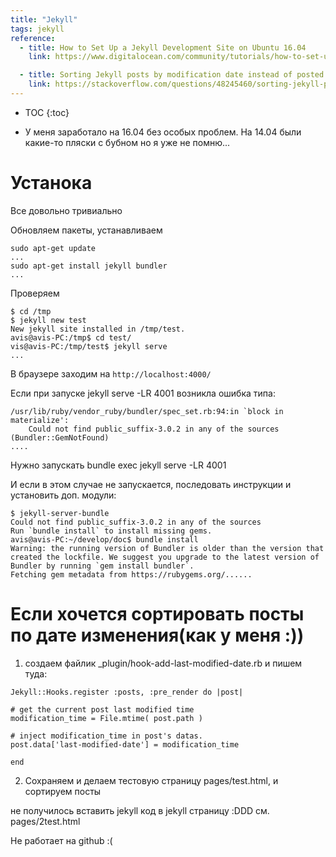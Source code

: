 ```yaml
---
title: "Jekyll"
tags: jekyll
reference:
  - title: How to Set Up a Jekyll Development Site on Ubuntu 16.04
    link: https://www.digitalocean.com/community/tutorials/how-to-set-up-a-jekyll-development-site-on-ubuntu-16-04

  - title: Sorting Jekyll posts by modification date instead of posted date?
    link: https://stackoverflow.com/questions/48245460/sorting-jekyll-posts-by-modification-date-instead-of-posted-date?noredirect=1&lq=1
---
```


* TOC
{:toc}

* У меня заработало на 16.04 без особых проблем. На 14.04 были какие-то пляски с бубном но я уже не помню...

# Устанока

Все довольно тривиально

Обновляем пакеты, устанавливаем

<pre><code class="shell">sudo apt-get update
...
sudo apt-get install jekyll bundler
...
</code></pre>

Проверяем

<pre><code class="shell">$ cd /tmp
$ jekyll new test
New jekyll site installed in /tmp/test.
avis@avis-PC:/tmp$ cd test/
vis@avis-PC:/tmp/test$ jekyll serve
...
</code></pre>

В браузере заходим на ```http://localhost:4000/```

<div class="warn"> Если при запуске jekyll serve -LR 4001 возникла ошибка типа: 
<pre><code class="perl">/usr/lib/ruby/vendor_ruby/bundler/spec_set.rb:94:in `block in materialize':
    Could not find public_suffix-3.0.2 in any of the sources (Bundler::GemNotFound)
....
</code></pre>

<p>Нужно запускать bundle exec jekyll serve -LR 4001 </p>

И если в этом случае не запускается, последовать инструкции и установить доп. модули:
<pre><code class="perl">$ jekyll-server-bundle 
Could not find public_suffix-3.0.2 in any of the sources
Run `bundle install` to install missing gems.
avis@avis-PC:~/develop/doc$ bundle install
Warning: the running version of Bundler is older than the version that created the lockfile. We suggest you upgrade to the latest version of Bundler by running `gem install bundler`.
Fetching gem metadata from https://rubygems.org/......
</code></pre>

</div>

# Если хочется сортировать посты по дате изменения(как у меня :))

1) создаем файлик _plugin/hook-add-last-modified-date.rb и пишем туда:

<pre><code class="ruby">Jekyll::Hooks.register :posts, :pre_render do |post|

# get the current post last modified time
modification_time = File.mtime( post.path )

# inject modification_time in post's datas.
post.data['last-modified-date'] = modification_time

end
</code></pre>

2) Сохраняем и делаем тестовую страницу pages/test.html, и сортируем посты

<div class="error">
    <p>не получилось вставить jekyll код в jekyll страницу :DDD см. pages/2test.html</p>
    <p>Не работает на github :(</p>
</div>
